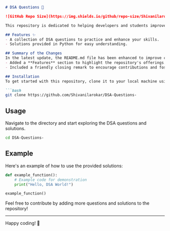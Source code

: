 ```markdown
# DSA Questions 🚀

![GitHub Repo Size](https://img.shields.io/github/repo-size/Shivanilarokar/DSA-Questions-) ![Contributors](https://img.shields.io/github/contributors/Shivanilarokar/DSA-Questions-) ![Issues](https://img.shields.io/github/issues/Shivanilarokar/DSA-Questions-)

This repository is dedicated to helping developers and students improve their skills in Data Structures and Algorithms (DSA) through a collection of curated questions and solutions.

## Features ✨
- A collection of DSA questions to practice and enhance your skills.
- Solutions provided in Python for easy understanding.

## Summary of the Changes
In the latest update, the README.md file has been enhanced to improve clarity and engagement. Notable changes include:
- Added a **Features** section to highlight the repository's offerings.
- Included a friendly closing remark to encourage contributions and foster a positive community atmosphere.

## Installation
To get started with this repository, clone it to your local machine using the following command:

```bash
git clone https://github.com/Shivanilarokar/DSA-Questions-
```

## Usage
Navigate to the directory and start exploring the DSA questions and solutions.

```bash
cd DSA-Questions-
```

## Example
Here's an example of how to use the provided solutions:

```python
def example_function():
    # Example code for demonstration
    print("Hello, DSA World!")

example_function()
```

Feel free to contribute by adding more questions and solutions to the repository!

---

Happy coding! 🎉
```